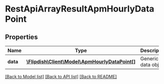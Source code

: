# RestApiArrayResultApmHourlyDataPoint

## Properties
Name | Type | Description | Notes
------------ | ------------- | ------------- | -------------
**data** | [**\Flipdish\Client\Model\ApmHourlyDataPoint[]**](ApmHourlyDataPoint.md) | Generic data object. | 

[[Back to Model list]](../README.md#documentation-for-models) [[Back to API list]](../README.md#documentation-for-api-endpoints) [[Back to README]](../README.md)


